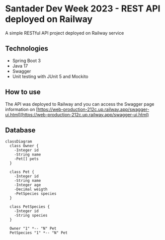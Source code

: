 # Santader Dev Week 2023 - REST API deployed on Railway
A simple RESTful API project deployed on Railway service

## Technologies
- Spring Boot 3
- Java 17
- Swagger
- Unit testing with JUnit 5 and Mockito

## How to use
The API was deployed to Railway and you can access the Swagger page information on [https://web-production-212c.up.railway.app/swagger-ui.html](https://web-production-212c.up.railway.app/swagger-ui.html)

## Database
```mermaid
classDiagram
  class Owner {
    -Integer id
    -String name
    -Pet[] pets
  }

  class Pet {
    -Integer id
    -String name
    -Integer age
    -Decimal weigth
    -PetSpecies species
  }

  class PetSpecies {
    -Integer id
    -String species
  }

  Owner "1" *-- "N" Pet
  PetSpecies "1" *-- "N" Pet
```
